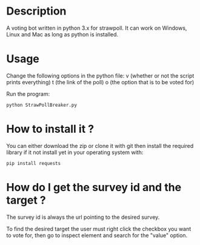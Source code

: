 # Description
A voting bot written in python 3.x for strawpoll. 
It can work on Windows, Linux and Mac as long as python is installed.

# Usage
Change the following options in the python file:
v (whether or not the script prints everything)
t (the link of the poll)
o (the option that is to be voted for) 

Run the program:
```
python StrawPollBreaker.py

```


# How to install it ?
You can either download the zip or clone it with git then install the required library if it not install yet in your operating system with:
```
pip install requests

```


# How do I get the survey id and the target ?
The survey id is always the url pointing to the desired survey.

To find the desired target the user must right click the checkbox you want to vote for, then go to inspect element and search for the "value" option. 
